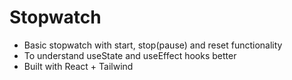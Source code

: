 # Stopwatch

- Basic stopwatch with start, stop(pause) and reset functionality
- To understand useState and useEffect hooks better
- Built with React + Tailwind
